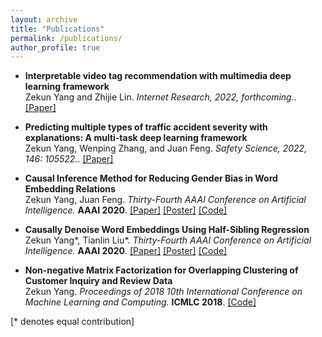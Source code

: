 ```yaml
---
layout: archive
title: "Publications"
permalink: /publications/
author_profile: true
---
```


* <b>Interpretable video tag recommendation with multimedia deep learning framework</b><br>
Zekun Yang and Zhijie Lin.
<i>Internet Research, 2022, forthcoming.</i>.
[[Paper]](https://www.emerald.com/insight/content/doi/10.1108/INTR-08-2020-0471/full/html?casa_token=fKeHNSGMkewAAAAA:47ZJGZN0GZuvf2FMK5uPZNl05hmcSHo6Nn4CWqQdZbc5C5KxiE2z69dVBi7EIfucadpwIoLnkSBWzzKoSeLYC0Q88jQN45NXcPoPkQL3rm5fkSMDnFlb)


* <b>Predicting multiple types of traffic accident severity with explanations: A multi-task deep learning framework</b><br>
Zekun Yang, Wenping Zhang, and Juan Feng.
<i>Safety Science, 2022, 146: 105522.</i>.
[[Paper]](https://www.sciencedirect.com/science/article/pii/S0925753521003659?casa_token=SjBxd8JohwYAAAAA:Q92pn1SISV0-mhvjnBAyVeqn-xsKFxUDt5ZnpVQrkaa4sE4JRkntitiQW_zo2kK-a462T_fbrg)



* <b>Causal Inference Method for Reducing Gender Bias in Word Embedding Relations</b><br>
Zekun Yang, Juan Feng.
<i>Thirty-Fourth AAAI Conference on Artificial Intelligence.</i> <b>AAAI 2020</b>.
[[Paper]](https://aaai.org/ojs/index.php/AAAI/article/view/6486/6342) [[Poster]](http://zekunyang.com/files/aaai_paper_3321_poster_ZYang.pdf) [[Code]](https://github.com/KunkunYang/GenderBiasHSR)

* <b>Causally Denoise Word Embeddings Using Half-Sibling Regression</b><br>
Zekun Yang\*, Tianlin Liu\*.
<i>Thirty-Fourth AAAI Conference on Artificial Intelligence.</i> <b>AAAI 2020</b>.
[[Paper]](https://aaai.org/ojs/index.php/AAAI/article/view/6485/6341) [[Poster]](http://zekunyang.com/files/aaai_paper_3106_poster_ZYang.pdf) [[Code]](https://github.com/KunkunYang/denoiseHSR-AAAI)

* <b>Non-negative Matrix Factorization for Overlapping Clustering of Customer Inquiry and Review Data</b><br>
Zekun Yang.
<i>Proceedings of 2018 10th International Conference on Machine Learning and Computing.</i> <b>ICMLC 2018</b>.
[[Code]](https://github.com/KunkunYang/master_project_code)


[\* denotes equal contribution]

